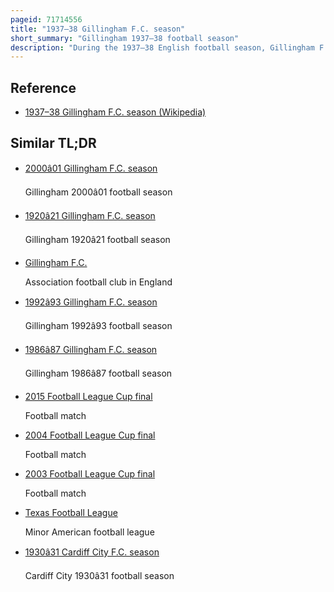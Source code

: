 ```yaml
---
pageid: 71714556
title: "1937–38 Gillingham F.C. season"
short_summary: "Gillingham 1937–38 football season"
description: "During the 1937–38 English football season, Gillingham F. C. Competed in the Football League Third Division South, the third Tier of the English Football League System. It was the 18th Season in which Gillingham competed in the Football League. The Team won only three Times in nineteen Football League Matches between August and December ; in November and December they played six league Games and lost every one without scoring a Goal, leaving them Bottom of the Division at the End of 1937. Although Gillingham's Performances improved in the second Half of the Season with seven Wins between january and may they remained in last Place at the End of the Season Meaning that the Club had to apply to the League. The Application was rejected and the Club lost its Place in the Football League and joined the regional southern League."
---
```


## Reference

- [1937–38 Gillingham F.C. season (Wikipedia)](https://en.wikipedia.org/?curid=71714556)

## Similar TL;DR

- [2000â01 Gillingham F.C. season](/tldr/en/200001-gillingham-fc-season)

  Gillingham 2000â01 football season

- [1920â21 Gillingham F.C. season](/tldr/en/192021-gillingham-fc-season)

  Gillingham 1920â21 football season

- [Gillingham F.C.](/tldr/en/gillingham-fc)

  Association football club in England

- [1992â93 Gillingham F.C. season](/tldr/en/199293-gillingham-fc-season)

  Gillingham 1992â93 football season

- [1986â87 Gillingham F.C. season](/tldr/en/198687-gillingham-fc-season)

  Gillingham 1986â87 football season

- [2015 Football League Cup final](/tldr/en/2015-football-league-cup-final)

  Football match

- [2004 Football League Cup final](/tldr/en/2004-football-league-cup-final)

  Football match

- [2003 Football League Cup final](/tldr/en/2003-football-league-cup-final)

  Football match

- [Texas Football League](/tldr/en/texas-football-league)

  Minor American football league

- [1930â31 Cardiff City F.C. season](/tldr/en/193031-cardiff-city-fc-season)

  Cardiff City 1930â31 football season
